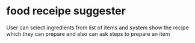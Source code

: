 # food receipe suggester
User can select ingredients from list of items and system show the recipe which they can prepare and also can ask steps to prepare an item
